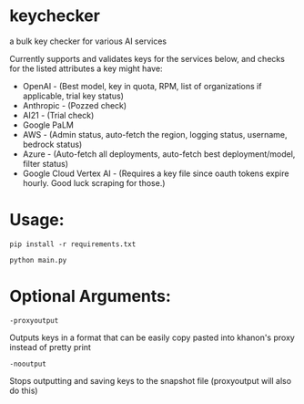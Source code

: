 # keychecker
a bulk key checker for various AI services

Currently supports and validates keys for the services below, and checks for the listed attributes a key might have:

- OpenAI - (Best model, key in quota, RPM, list of organizations if applicable, trial key status)
- Anthropic - (Pozzed check)
- AI21 - (Trial check)
- Google PaLM
- AWS - (Admin status, auto-fetch the region, logging status, username, bedrock status)
- Azure - (Auto-fetch all deployments, auto-fetch best deployment/model, filter status)
- Google Cloud Vertex AI - (Requires a key file since oauth tokens expire hourly. Good luck scraping for those.)

# Usage:
`pip install -r requirements.txt`

`python main.py`

# Optional Arguments:

`-proxyoutput`

Outputs keys in a format that can be easily copy pasted into khanon's proxy instead of pretty print


`-nooutput`

Stops outputting and saving keys to the snapshot file (proxyoutput will also do this)
